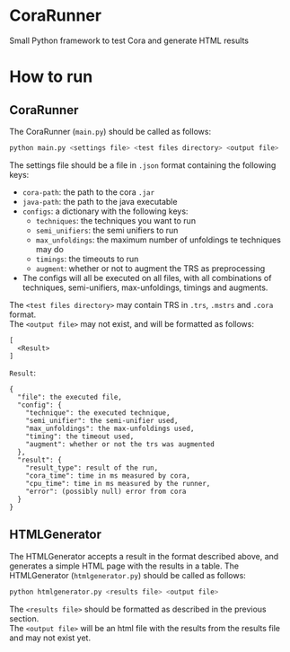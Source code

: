 # CoraRunner
Small Python framework to test Cora and generate HTML results

# How to run
## CoraRunner
The CoraRunner (`main.py`) should be called as follows:  
```bash
python main.py <settings file> <test files directory> <output file>
```
The settings file should be a file in `.json` format containing the following keys:
- `cora-path`: the path to the cora `.jar`
- `java-path`: the path to the java executable
- `configs`: a dictionary with the following keys:
  - `techniques`: the techniques you want to run
  - `semi_unifiers`: the semi unifiers to run
  - `max_unfoldings`: the maximum number of unfoldings te techniques may do
  - `timings`: the timeouts to run
  - `augment`: whether or not to augment the TRS as preprocessing  
 - The configs will all be executed on all files, with all combinations of techniques, semi-unifiers, max-unfoldings, timings and augments.  

The `<test files directory>` may contain TRS in `.trs`, `.mstrs` and `.cora` format.  
The `<output file>` may not exist, and will be formatted as follows:
```
[
  <Result>
]
```

`Result`:
```
{
  "file": the executed file,
  "config": {
    "technique": the executed technique,
    "semi_unifier": the semi-unifier used,
    "max_unfoldings": the max-unfoldings used,
    "timing": the timeout used,
    "augment": whether or not the trs was augmented
  },
  "result": {
    "result_type": result of the run,
    "cora_time": time in ms measured by cora,
    "cpu_time": time in ms measured by the runner,
    "error": (possibly null) error from cora
  }
}
```

## HTMLGenerator
The HTMLGenerator accepts a result in the format described above, and generates a simple HTML page with the results in a table. 
The HTMLGenerator (`htmlgenerator.py`) should be called as follows:  
```bash
python htmlgenerator.py <results file> <output file>
```
The `<results file>` should be formatted as described in the previous section.  
The `<output file>` will be an html file with the results from the results file and may not exist yet.

